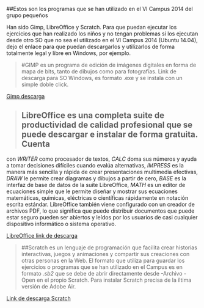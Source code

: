 ##Estos son los programas que se han utilizado en el VI Campus 2014 del grupo pequeños

Han sido Gimp, LibreOffice y Scratch. Para que puedan ejecutar los ejercicios que han realizado los niños y no tengan problemas si los ejecutan
desde otro SO que no sea el utilizado en el VI Campus 2014 (Ubuntu 14.04), dejo el enlace para que puedan descargarlos y utilizarlos de forma 
totalmente legal y libre en Windows, por ejemplo.

> #GIMP es un programa de edición de imágenes digitales en forma de mapa de bits, tanto de dibujos como para fotografías.
Link de descarga para SO Windows, es formato .exe y se instala con un simple doble click.

[Gimp descarga](http://www.gimp.org.es/modules/mydownloads/)

> ## LibreOffice es una completa suite de productividad de calidad profesional que se puede descargar e instalar de forma gratuita. Cuenta
con *WRITER* como procesador de textos, *CALC* doma sus números y ayuda a tomar decisiones difíciles cuando evalúa alternativas, *IMPRESS* es 
la manera más sencilla y rápida de crear presentaciones multimedia efectivas, *DRAW* le permite crear diagramas y dibujos a partir de cero,
*BASE* es la interfaz de base de datos de la suite LibreOffice, *MATH* es un editor de ecuaciones simple que le permite diseñar y mostrar sus 
ecuaciones matemáticas, químicas, eléctricas o científicas rápidamente en notación escrita estándar. 
LibreOffice también viene configurado con un creador de archivos PDF, lo que significa que puede distribuir documentos que puede estar 
seguro pueden ser abiertos y leídos por los usuarios de casi cualquier dispositivo informático o sistema operativo.

[LibreOffice link de descarga](https://es.libreoffice.org/asistencia/instalacion/instalacion-de-libreoffice-en-windows/)

> ##Scratch es un lenguaje de programación que facilita crear historias interactivas, juegos y animaciones y compartir sus creaciones con 
otras personas en la Web.
El formato que utiliza para guardar los ejercicios o programas que se han utilizado en el Campus es en formato *.sb2* que se debe de abrir 
directamente desde -Archivo -Open en el propio Scratch. Para instalar Scratch precisa de la íltima versión de Adobe Air.

[Link de descarga Scratch](http://scratch.mit.edu/scratch2download/)

